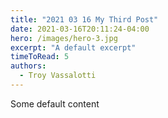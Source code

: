 ```yaml
---
title: "2021 03 16 My Third Post"
date: 2021-03-16T20:11:24-04:00
hero: /images/hero-3.jpg
excerpt: "A default excerpt"
timeToRead: 5
authors:
  - Troy Vassalotti
---
```


Some default content
